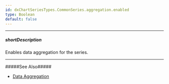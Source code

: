 ```yaml
---
id: dxChartSeriesTypes.CommonSeries.aggregation.enabled
type: Boolean
default: false
---
```

---
##### shortDescription
Enables data aggregation for the series.

---
#####See Also#####
- [Data Aggregation](/concepts/05%20Widgets/Chart/88%20Data%20Aggregation '/Documentation/Guide/UI_Components/Chart/Data_Aggregation/')